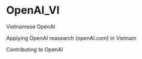 # OpenAI_VI
Vietnamese OpenAI

Applying OpenAI reasearch (openAI.com) in Vietnam

Contributing to OpenAI
